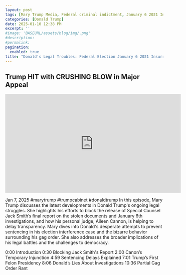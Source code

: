 ```yaml
---
layout: post
tags: [Mary Trump Media, Federal criminal indictment, January 6 2021 Insurrection, federal election interference,  federal election fraud, Department of Justice (DOJ), New York, state, business fraud, business records falsification, sentencing, politics]
categories: [Donald Trump]
date: 2025-01-10 12:38 PM
excerpt: ''
#image: 'BASEURL/assets/blog/img/.png'
#description:
#permalink:
pagination: 
  enabled: true
title: "Donald's Legal Troubles: Federal Election January 6 2021 Insurrection & Fraud/Interference Report; Plus New York State Sentencing"
---
```



## Trump HIT with CRUSHING BLOW in Major Appeal

<iframe width="560" height="315" src="https://www.youtube.com/embed/oBrBm82lVVI?si=As4HL4hCuHrGImJh" title="YouTube video player" frameborder="0" allow="accelerometer; autoplay; clipboard-write; encrypted-media; gyroscope; picture-in-picture; web-share" referrerpolicy="strict-origin-when-cross-origin" allowfullscreen></iframe>

Jan 7, 2025  #marytrump #trumpcabinet #donaldtrump
In this episode, Mary Trump discusses the latest developments in Donald Trump's ongoing legal struggles. She highlights his efforts to block the release of Special Counsel Jack Smith’s final report on the stolen documents and January 6th investigations, and how his personal judge, Aileen Cannon, is helping to delay transparency. Mary dives into Donald's desperate attempts to prevent sentencing in his election interference case and the bizarre behavior surrounding his gag order. She also addresses the broader implications of his legal battles and the challenges to democracy.

0:00 Introduction
0:30 Blocking Jack Smith's Report
2:00 Canon’s Temporary Injunction
4:59 Sentencing Delays Explained
7:01 Trump’s First Felon Presidency
8:06 Donald’s Lies About Investigations
10:36 Partial Gag Order Rant

